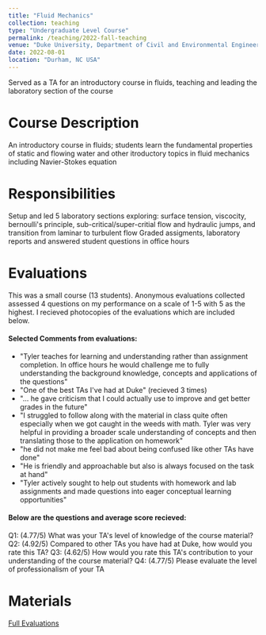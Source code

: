 ```yaml
---
title: "Fluid Mechanics"
collection: teaching
type: "Undergraduate Level Course"
permalink: /teaching/2022-fall-teaching
venue: "Duke University, Department of Civil and Environmental Engineering"
date: 2022-08-01
location: "Durham, NC USA"
---
```


Served as a TA for an introductory course in fluids, teaching and leading the laboratory section of the course

Course Description
======
An introductory course in fluids; students learn the fundamental properties of static and flowing water and other itroductory topics in fluid mechanics including Navier-Stokes equation

Responsibilities
======
Setup and led 5 laboratory sections exploring: surface tension, viscocity, bernoulli's principle, sub-critical/super-critial flow and hydraulic jumps, and transition from laminar to turbulent flow
Graded assigments, laboratory reports and answered student questions in office hours

Evaluations
======
This was a small course (13 students). Anonymous evaluations collected assessed 4 questions on my performance on a scale of 1-5 with 5 as the highest. I recieved photocopies of the evaluations which are included below.
#### Selected Comments from evaluations:
* "Tyler teaches for learning and understanding rather than assignment completion. In office hours he would challenge me to fully understanding the background knowledge, concepts and applications of the questions"
* "One of the best TAs I've had at Duke" (recieved 3 times)
* "... he gave criticism that I could actually use to improve and get better grades in the future"
* "I struggled to follow along with the material in class quite often especially when we got caught in the weeds with math. Tyler was very helpful in providing a broader scale understanding of concepts and then translating those to the application on homework"
* "he did not make me feel bad about being confused like other TAs have done"
* "He is friendly and approachable but also is always focused on the task at hand"
* "Tyler actively sought to help out students with homework and lab assignments and made questions into eager conceptual learning opportunities"

#### Below are the questions and average score recieved:
Q1: (4.77/5) What was your TA's level of knowledge of the course material?
Q2: (4.92/5) Compared to other TAs you have had at Duke, how would you rate this TA?
Q3: (4.62/5) How would you rate this TA's contribution to your understanding of the course material?
Q4: (4.77/5) Please evaluate the level of professionalism of your TA


Materials
======
[Full Evaluations](https://github.com/tswater/tswater.github.io/raw/master/files/CEE301_eval.zip)
